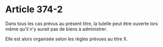 # Article 374-2

Dans tous les cas prévus au présent titre, la tutelle peut être ouverte lors même qu'il n'y aurait pas de biens à administrer.

Elle est alors organisée selon les règles prévues au titre X.
